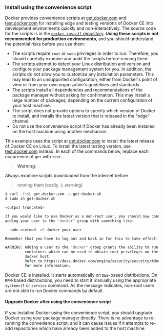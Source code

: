 <!-- This file is included in Docker CE or EE installation docs for Linux. -->

### Install using the convenience script

Docker provides convenience scripts at [get.docker.com](https://get.docker.com/)
and [test.docker.com](https://test.docker.com/) for installing edge and
testing versions of Docker CE into development environments quickly and
non-interactively. The source code for the scripts is in the
[`docker-install` repository](https://github.com/docker/docker-install).
**Using these scripts is not recommended for production
environments**, and you should understand the potential risks before you use
them:

- The scripts require `root` or `sudo` privileges in order to run. Therefore,
  you should carefully examine and audit the scripts before running them.
- The scripts attempt to detect your Linux distribution and version and
  configure your package management system for you. In addition, the scripts do
  not allow you to customize any installation parameters. This may lead to an
  unsupported configuration, either from Docker's point of view or from your own
  organization's guidelines and standards.
- The scripts install all dependencies and recommendations of the package
  manager without asking for confirmation. This may install a large number of
  packages, depending on the current configuration of your host machine.
- The script does not provide options to specify which version of Docker to install,
  and installs the latest version that is released in the "edge" channel.
- Do not use the convenience script if Docker has already been installed on the
  host machine using another mechanism.

This example uses the script at [get.docker.com](https://get.docker.com/) to
install the latest release of Docker CE on Linux. To install the latest
testing version, use [test.docker.com](https://test.docker.com/) instead. In
each of the commands below, replace each occurrence of `get` with `test`.

> **Warning**:
>
Always examine scripts downloaded from the internet before
> running them locally.
{:.warning}

```bash
$ curl -fsSL get.docker.com -o get-docker.sh
$ sudo sh get-docker.sh

<output truncated>

If you would like to use Docker as a non-root user, you should now consider
adding your user to the "docker" group with something like:

  sudo usermod -aG docker your-user

Remember that you have to log out and back in for this to take effect!

WARNING: Adding a user to the "docker" group grants the ability to run
         containers which can be used to obtain root privileges on the
         docker host.
         Refer to https://docs.docker.com/engine/security/security/#docker-daemon-attack-surface
         for more information.
```

Docker CE is installed. It starts automatically on `DEB`-based distributions. On
`RPM`-based distributions, you need to start it manually using the appropriate
`systemctl` or `service` command. As the message indicates, non-root users are
not able to run Docker commands by default.

#### Upgrade Docker after using the convenience script

If you installed Docker using the convenience script, you should upgrade Docker
using your package manager directly. There is no advantage to re-running the
convenience script, and it can cause issues if it attempts to re-add
repositories which have already been added to the host machine.

